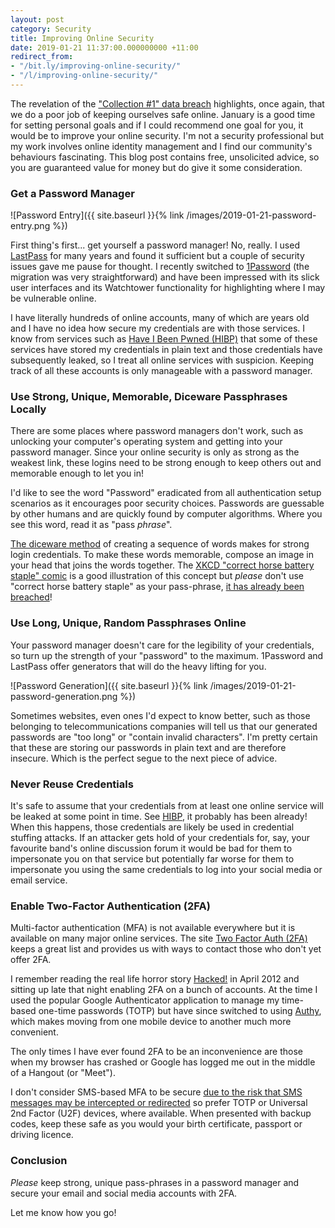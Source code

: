```yaml
---
layout: post
category: Security
title: Improving Online Security
date: 2019-01-21 11:37:00.000000000 +11:00
redirect_from:
- "/bit.ly/improving-online-security/"
- "/l/improving-online-security/"
---
```

The revelation of the ["Collection #1" data
breach](https://www.troyhunt.com/the-773-million-record-collection-1-data-reach/)
highlights, once again, that we do a poor job of keeping ourselves safe online.
January is a good time for setting personal goals and if I could recommend one
goal for you, it would be to improve your online security. I'm not a security
professional but my work involves online identity management and I find our
community's behaviours fascinating. This blog post contains free, unsolicited
advice, so you are guaranteed value for money but do give it some consideration.

### Get a Password Manager

![Password Entry]({{ site.baseurl }}{% link /images/2019-01-21-password-entry.png %})

First thing's first... get yourself a password manager! No, really. I used
[LastPass](https://www.lastpass.com/) for many years and found it sufficient but
a couple of security issues gave me pause for thought. I recently switched to
[1Password](https://1password.com/) (the migration was very straightforward) and
have been impressed with its slick user interfaces and its Watchtower
functionality for highlighting where I may be vulnerable online.

I have literally hundreds of online accounts, many of which are years old and I
have no idea how secure my credentials are with those services. I know from
services such as [Have I Been Pwned (HIBP)](https://haveibeenpwned.com/) that
some of these services have stored my credentials in plain text and those
credentials have subsequently leaked, so I treat all online services with
suspicion. Keeping track of all these accounts is only manageable with a
password manager.

### Use Strong, Unique, Memorable, Diceware Passphrases Locally

There are some places where password managers don't work, such as unlocking your
computer's operating system and getting into your password manager. Since your
online security is only as strong as the weakest link, these logins need to be
strong enough to keep others out and memorable enough to let you in!

I'd like to see the word "Password" eradicated from all authentication setup
scenarios as it encourages poor security choices. Passwords are guessable by
other humans and are quickly found by computer algorithms. Where you see this
word, read it as "pass _phrase_". 

[The diceware method](https://en.wikipedia.org/wiki/Diceware) of creating a
sequence of words makes for strong login credentials. To make these words
memorable, compose an image in your head that joins the words together. The
[XKCD "correct horse battery staple" comic](https://www.xkcd.com/936/) is a good
illustration of this concept but _please_ don't use "correct horse battery
staple" as your pass-phrase, [it has already been
breached](https://haveibeenpwned.com/Passwords)!

### Use Long, Unique, Random Passphrases Online

Your password manager doesn't care for the legibility of your credentials, so
turn up the strength of your "password" to the maximum. 1Password and LastPass
offer generators that will do the heavy lifting for you.

![Password Generation]({{ site.baseurl }}{% link /images/2019-01-21-password-generation.png %})

Sometimes websites, even ones I'd expect to know better, such as those belonging
to telecommunications companies will tell us that our generated passwords are
"too long" or "contain invalid characters". I'm pretty certain that these are
storing our passwords in plain text and are therefore insecure. Which is the
perfect segue to the next piece of advice.

### Never Reuse Credentials

It's safe to assume that your credentials from at least one online service will
be leaked at some point in time. See [HIBP](https://haveibeenpwned.com/), it
probably has been already! When this happens, those credentials are likely be
used in credential stuffing attacks. If an attacker gets hold of your
credentials for, say, your favourite band's online discussion forum it would be
bad for them to impersonate you on that service but potentially far worse for
them to impersonate you using the same credentials to log into your social media
or email service.

### Enable Two-Factor Authentication (2FA)

Multi-factor authentication (MFA) is not available everywhere but it is
available on many major online services. The site [Two Factor Auth
(2FA)](https://twofactorauth.org/) keeps a great list and provides us with ways
to contact those who don't yet offer 2FA.

I remember reading the real life horror story
[Hacked!](https://www.theatlantic.com/magazine/archive/2011/11/hacked/308673/?single_page=true)
in April 2012 and sitting up late that night enabling 2FA on a bunch of
accounts. At the time I used the popular Google Authenticator application to
manage my time-based one-time passwords (TOTP) but have since switched to using
[Authy](https://authy.com/), which makes moving from one mobile device to
another much more convenient.

The only times I have ever found 2FA to be an inconvenience are those when my
browser has crashed or Google has logged me out in the middle of a Hangout (or
"Meet").

I don't consider SMS-based MFA to be secure [due to the risk that SMS messages
may be intercepted or
redirected](http://fortune.com/2016/07/26/nist-sms-two-factor/) so prefer TOTP
or Universal 2nd Factor (U2F) devices, where available. When presented with
backup codes, keep these safe as you would your birth certificate, passport or
driving licence.

### Conclusion

_Please_ keep strong, unique pass-phrases in a password manager and secure your
email and social media accounts with 2FA.

Let me know how you go!
